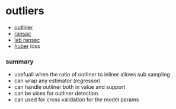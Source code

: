 # outliers

* [outliner](./outliner.md)
* [ransac](./ransac.md)
* [lab ransac](./0049RegressorRobust.ipynb)
* [huber](./huber.md) loss


### summary

* usefuall when the ratio of outliner to inliner allows sub sampling
* can wrap any estimator (regressor)
* can handle outliner both in value and support
* can be uises for outliner detection 
* can used for cross validation for the model params